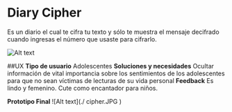 # Diary Cipher

Es un diario el cual te cifra tu texto y sólo te muestra el mensaje decifrado cuando ingresas el número que usaste para cifrarlo.


![Alt text](./cifrar.JPG )

##UX
**Tipo de usuario**
Adolescentes
**Soluciones y necesidades**
Ocultar información de vital importancia sobre los sentimientos de los adolescentes para que no sean víctimas de lecturas de su vida personal
**Feedback**
Es lindo y femenino.
Cute como encantador para niños.

**Prototipo Final**
![Alt text](./ cipher.JPG )
